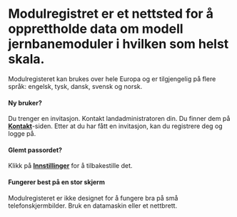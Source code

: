 ﻿# **Modulregistret** er et nettsted for å opprettholde data om modell jernbanemoduler i hvilken som helst skala.
Modulregisteret kan brukes over hele Europa og er tilgjengelig på flere språk: engelsk, tysk, dansk, svensk og norsk.

#### Ny bruker?
Du trenger en invitasjon. Kontakt landadministratoren din.
Du finner dem på [**Kontakt**](/Contact)-siden.
Etter at du har fått en invitasjon, kan du registrere deg og logge på.

#### Glemt passordet?
Klikk på [**Innstillinger**](/Users/Settings) for å tilbakestille det.

#### Fungerer best på en stor skjerm
Modulregisteret er ikke designet for å fungere bra på små telefonskjermbilder.
Bruk en datamaskin eller et nettbrett.